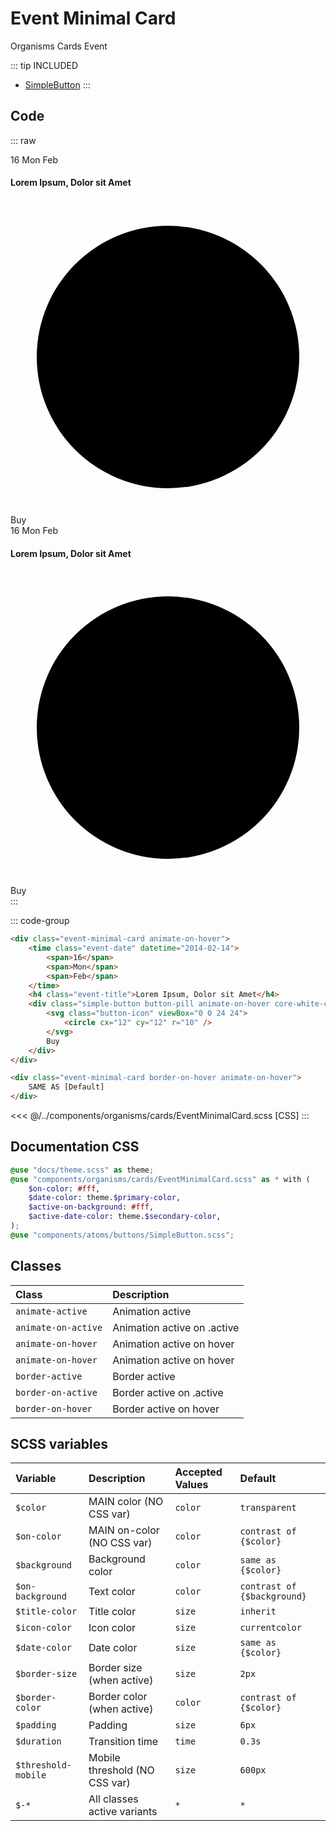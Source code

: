 # Event Minimal Card
<Badge type="tip">Organisms</Badge> <Badge type="info">Cards</Badge> <Badge type="info">Event</Badge>

::: tip INCLUDED
- [SimpleButton](/atoms/buttons/SimpleButton)
:::

## Code

::: raw
<div class="dev-section without-restrictions">
    <div class="event-minimal-card animate-on-hover">
        <time class="event-date" datetime="2014-02-14">
            <span>16</span>
            <span>Mon</span>
            <span>Feb</span>
        </time>
        <h4 class="event-title">Lorem Ipsum, Dolor sit Amet</h4>
        <div class="simple-button button-pill animate-on-hover core-white-color core-orange-bg">
            <svg class="button-icon" viewBox="0 0 24 24">
                <circle cx="12" cy="12" r="10" />
            </svg>
            Buy
        </div>
    </div>
    <div class="event-minimal-card border-on-hover animate-on-hover">
        <time class="event-date" datetime="2014-02-14">
            <span>16</span>
            <span>Mon</span>
            <span>Feb</span>
        </time>
        <h4 class="event-title">Lorem Ipsum, Dolor sit Amet</h4>
        <div class="simple-button button-pill animate-on-hover core-white-color core-orange-bg">
            <svg class="button-icon" viewBox="0 0 24 24">
                <circle cx="12" cy="12" r="10" />
            </svg>
            Buy
        </div>
    </div>
</div>
:::

::: code-group
```html [Default]
<div class="event-minimal-card animate-on-hover">
    <time class="event-date" datetime="2014-02-14">
        <span>16</span>
        <span>Mon</span>
        <span>Feb</span>
    </time>
    <h4 class="event-title">Lorem Ipsum, Dolor sit Amet</h4>
    <div class="simple-button button-pill animate-on-hover core-white-color core-orange-bg">
        <svg class="button-icon" viewBox="0 0 24 24">
            <circle cx="12" cy="12" r="10" />
        </svg>
        Buy
    </div>
</div>
```
```html [With border]
<div class="event-minimal-card border-on-hover animate-on-hover">
    SAME AS [Default]
</div>
```
<<< @/../components/organisms/cards/EventMinimalCard.scss [CSS]
:::


## Documentation CSS

```scss
@use "docs/theme.scss" as theme;
@use "components/organisms/cards/EventMinimalCard.scss" as * with (
    $on-color: #fff,
    $date-color: theme.$primary-color,
    $active-on-background: #fff,
    $active-date-color: theme.$secondary-color,
);
@use "components/atoms/buttons/SimpleButton.scss";
```

## Classes

| Class                 | Description                 |
|:----------------------|:----------------------------|
| `animate-active`      | Animation active            |
| `animate-on-active`   | Animation active on .active |
| `animate-on-hover`    | Animation active on hover   |
| `animate-on-hover`    | Animation active on hover   |
| `border-active`       | Border active               |
| `border-on-active`    | Border active on .active    |
| `border-on-hover`     | Border active on hover      |

## SCSS variables

| Variable            | Description                   | Accepted Values | Default                     |
|:--------------------|:------------------------------|:----------------|:----------------------------|
| `$color`            | MAIN color (NO CSS var)       | `color`         | `transparent`               |
| `$on-color`         | MAIN on-color (NO CSS var)    | `color`         | `contrast of {$color}`      |
| `$background`       | Background color              | `color`         | `same as {$color}`          |
| `$on-background`    | Text color                    | `color`         | `contrast of {$background}` |
| `$title-color`      | Title color                   | `size`          | `inherit`                   |
| `$icon-color`       | Icon color                    | `size`          | `currentcolor`              |
| `$date-color`       | Date color                    | `size`          | `same as {$color}`          |
| `$border-size`      | Border size (when active)     | `size`          | `2px`                       |
| `$border-color`     | Border color (when active)    | `color`         | `contrast of {$color}`      |
| `$padding`          | Padding                       | `size`          | `6px`                       |
| `$duration`         | Transition time               | `time`          | `0.3s`                      |
| `$threshold-mobile` | Mobile threshold (NO CSS var) | `size`          | `600px`                     |
| `$-*`               | All classes active variants   | `*`             | `*`                         |

<style lang="scss">
@use "docs/theme.scss" as theme;
@use "components/organisms/cards/EventMinimalCard.scss" as * with (
    $on-color: #fff,
    $date-color: theme.$primary-color,
    $active-on-background: #fff,
    $active-date-color: theme.$secondary-color,
);
@use "components/atoms/buttons/SimpleButton.scss";
</style>

